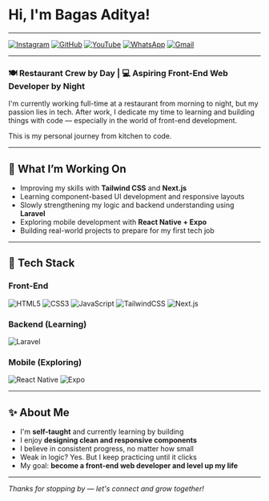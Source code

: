 # Hi, I'm Bagas Aditya!
---
[![Instagram](https://img.shields.io/badge/@bagas_adtyaa-E4405F?style=for-the-badge&logo=instagram&logoColor=white)](https://instagram.com/bagas_adtyaa)
[![GitHub](https://img.shields.io/badge/GitHub_Profile-181717?style=for-the-badge&logo=github&logoColor=white)](https://github.com/bagas_adtyaa)
[![YouTube](https://img.shields.io/badge/YouTube_Channel-FF0000?style=for-the-badge&logo=youtube&logoColor=white)](https://youtube.com/YOURCHANNEL)
[![WhatsApp](https://img.shields.io/badge/Chat_on_WhatsApp-25D366?style=for-the-badge&logo=whatsapp&logoColor=white)](https://wa.me/YOURNUMBER)
[![Gmail](https://img.shields.io/badge/Email_Me-D14836?style=for-the-badge&logo=gmail&logoColor=white)](mailto:bagasadtya@example.com)

---
### 🍽️ Restaurant Crew by Day | 💻 Aspiring Front-End Web Developer by Night

I'm currently working full-time at a restaurant from morning to night, but my passion lies in tech. After work, I dedicate my time to learning and building things with code — especially in the world of front-end development.

This is my personal journey from kitchen to code.

---

## 🚀 What I’m Working On
- Improving my skills with **Tailwind CSS** and **Next.js**
- Learning component-based UI development and responsive layouts
- Slowly strengthening my logic and backend understanding using **Laravel**
- Exploring mobile development with **React Native + Expo**
- Building real-world projects to prepare for my first tech job

---

## 🧠 Tech Stack
### Front-End
![HTML5](https://img.shields.io/badge/HTML5-E34F26?style=flat-square&logo=html5&logoColor=white)
![CSS3](https://img.shields.io/badge/CSS3-1572B6?style=flat-square&logo=css3&logoColor=white)
![JavaScript](https://img.shields.io/badge/JavaScript-F7DF1E?style=flat-square&logo=javascript&logoColor=black)
![TailwindCSS](https://img.shields.io/badge/TailwindCSS-38B2AC?style=flat-square&logo=tailwind-css&logoColor=white)
![Next.js](https://img.shields.io/badge/Next.js-000000?style=flat-square&logo=nextdotjs&logoColor=white)

### Backend (Learning)
![Laravel](https://img.shields.io/badge/Laravel-FF2D20?style=flat-square&logo=laravel&logoColor=white)

### Mobile (Exploring)
![React Native](https://img.shields.io/badge/React_Native-20232A?style=flat-square&logo=react&logoColor=61DAFB)
![Expo](https://img.shields.io/badge/Expo-000020?style=flat-square&logo=expo&logoColor=white)

---

## ✨ About Me
- I'm **self-taught** and currently learning by building
- I enjoy **designing clean and responsive components**
- I believe in consistent progress, no matter how small
- Weak in logic? Yes. But I keep practicing until it clicks
- My goal: **become a front-end web developer and level up my life**




---

_Thanks for stopping by — let's connect and grow together!_